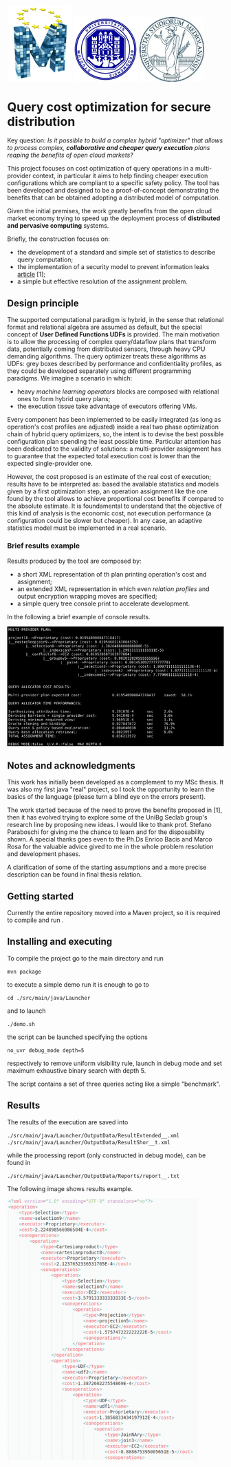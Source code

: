 <img src="./Images/mosaico-logo.png" width="150"></img> <img src="./Images/logo_unibg.jpg" width="150"></img> <img src="./Images/unimi.jpg" width="150"></img>

# Query cost optimization for secure distribution 

Key question: *Is it possible to build a complex hybrid "optimizer" that allows to process complex, __collaborative and cheaper query execution__ plans reaping the benefits of open cloud markets?*  

This project focuses on cost optimization of query operations in a multi-provider context, in particular it aims to help finding cheaper execution configurations which are compliant to a specific safety policy. The tool has been developed and designed to be a proof-of-concept demonstrating the benefits that can be obtained adopting a distributed model of computation. 

Given the initial premises, the work greatly benefits from the open cloud market economy trying to speed up the deployment process of __distributed and pervasive computing__ systems.

Briefly, the construction focuses on:
* the development of a standard and simple set of statistics to describe query computation;
* the implementation of a security model to prevent information leaks [article](https://dl.acm.org/citation.cfm?id=3173076) [1];
* a simple but effective resolution of the assignment problem.

## Design principle


The supported computational paradigm is hybrid, in the sense that relational format and relational algebra are assumed as default, but the special concept of **User Defined Functions UDFs** is provided. The main motivation is to allow the processing of complex query/dataflow plans that transform data, potentially coming from distributed sensors, through heavy CPU demanding algorithms. The query optimizer treats these algorithms as UDFs: grey boxes described by performance and confidentiality profiles, as they could be developed separately using different programming paradigms.
We imagine a scenario in which:
* heavy _machine learning operators_ blocks are composed with relational ones to form hybrid query plans;
* the execution tissue take advantage of executors offering VMs. 

Every component has been implemented to be easily integrated (as long as operation's cost profiles are adjusted) inside a real two phase optimization chain of hybrid query optimizers, so, the intent is to devise the best possible configuration plan spending the least possible time. Particular attention has been dedicated to the validity of solutions: a multi-provider assignment has to guarantee that the expected total execution cost is lower than the expected single-provider one.

However, the cost proposed is an estimate of the real cost of execution; results have to be interpreted as: based the available statistics and models given by a first optimization step, an operation assignment like the one found by the tool allows to achieve proportional cost benefits if compared to the absolute estimate. It is foundamental to understand that the objective of this kind of analysis is the economic cost, not execution performance (a configuration could be slower but cheaper). In any case, an adaptive statistics model must be implemented in a real scenario.

### Brief results example

Results produced by the tool are composed by:
* a short XML representation of th plan printing operation's cost and assignment;
* an extended XML representation in which even _relation profiles_ and output encryption wrapping moves are specified;
* a simple query tree console print to accelerate development.

In the following a brief example of console results.

<img src="./Images/brief_console_results.png"></img>

## Notes and acknowledgments

This work has initially been developed as a complement to my MSc thesis. It was also my first java "real" project, so I took the opportunity to learn the basics of the language (please turn a blind eye on the errors present).</p>

The work started because of the need to prove the benefits proposed in [1], then it has evolved trying to explore some of the UniBg Seclab group's research line by proposing new ideas. I would like to thank prof. Stefano Paraboschi for giving me the chance to learn and for the disposability shown. A special thanks goes even to the Ph.Ds Enrico Bacis and Marco Rosa for the valuable advice gived to me in the whole problem resolution and development phases.

A clarification of some of the starting assumptions and a more precise description can be found in final thesis relation.

## Getting started
Currently the entire repository moved into a Maven project, so it is required to compile and run .

## Installing and executing
To compile the project go to the main directory and run
```
mvn package
```
to execute a simple demo run it is enough to go to 
```
cd ./src/main/java/Launcher
```
and to launch
```
./demo.sh
```
the script can be launched specifying the options
```
no_uvr debug_mode depth=5
```
respectively to remove uniform visibility rule, launch in debug mode and set maximum exhaustive binary search with depth 5. 

The script contains a set of three queries acting like a simple "benchmark".

## Results
The results of the execution are saved into
```
./src/main/java/Launcher/OutputData/ResultExtended__.xml  
./src/main/java/Launcher/OutputData/ResultShor__t.xml
```
while the processing report (only constructed in debug mode), can be found in
```
./src/main/java/Launcher/OutputData/Reports/report__.txt  
```
The following image shows results example.

<img src="./Images/res_short.png" width="444"></img>



